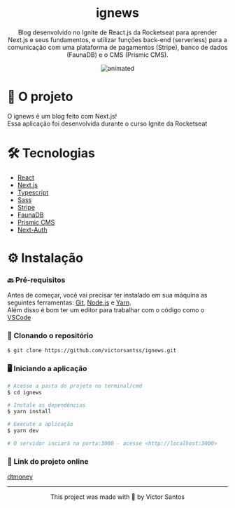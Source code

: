 <h1 align="center">ignews</h1>

<p align="center">Blog desenvolvido no Ignite de React.js da Rocketseat para aprender Next.js e seus fundamentos, e utilizar funções back-end (serverless) para a comunicação com uma plataforma de pagamentos (Stripe), banco de dados (FaunaDB) e o CMS (Prismic CMS).</p>

<p align="center">
  <img src="src/assets/demo/demo.gif" alt="animated" />
</p>

<h1 align="left">🎯 O projeto </h1>

<p> O ignews é um blog feito com Next.js! <br/>
Essa aplicação foi desenvolvida durante o curso Ignite da Rocketseat </p>

<h1 align="left">🛠️ Tecnologias </h1>

- [React](https://pt-br.reactjs.org/)
- [Next.js](https://nextjs.org/)
- [Typescript](https://www.typescriptlang.org/)
- [Sass](https://sass-lang.com/)
- [Stripe](https://stripe.com/en-br)
- [FaunaDB](https://fauna.com/)
- [Prismic CMS](https://prismic.io/)
- [Next-Auth](https://next-auth.js.org/)

<h1 align="left">⚙️ Instalação </h1>

### 🔙 Pré-requisitos

Antes de começar, você vai precisar ter instalado em sua máquina as seguintes ferramentas:
[Git](https://git-scm.com), [Node.js](https://nodejs.org/en/) e [Yarn](https://yarnpkg.com/). </br>
Além disso é bom ter um editor para trabalhar com o código como o [VSCode](https://code.visualstudio.com/)

### 🔽 Clonando o repositório
```bash
$ git clone https://github.com/victorsantss/ignews.git
```

### 🖥️ Iniciando a aplicação

```bash
# Acesse a pasta do projeto no terminal/cmd
$ cd ignews

# Instale as dependências
$ yarn install

# Execute a aplicação
$ yarn dev

# O servidor inciará na porta:3000 - acesse <http://localhost:3000>
```

### 🔗 Link do projeto online

[dtmoney](https://dtmoney-victor.netlify.app/)

<hr />

<p align="center">This project was made with 💙 by Victor Santos</p>
